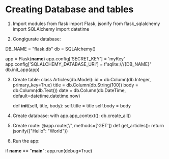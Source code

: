 # Creating Database and tables

1. Import modules
from flask import Flask, jsonify
from flask_sqlalchemy import SQLAlchemy
import datetime

2. Congigurate database:

DB_NAME = "flask.db"
db = SQLAlchemy()

app = Flask(__name__)
app.config['SECRET_KEY'] = 'myKey'
app.config['SQLALCHEMY_DATABASE_URI'] = f'sqlite:///{DB_NAME}'
db.init_app(app)

3. Create table:
class Articles(db.Model):
    id = db.Column(db.Integer, primary_key=True)
    title = db.Column(db.String(100))
    body = db.Column(db.Text())
    date = db.Column(db.DateTime, default=datetime.datetime.now)

    def __init__(self, title, body):
        self.title = title
        self.body = body


4. Create database:
with app.app_context():
    db.create_all()


5. Create route:
@app.route('/', methods=['GET'])
def get_articles():
    return jsonify({"Hello": "World"})


6. Run the app:

if __name__ == "__main__":
    app.run(debug=True)